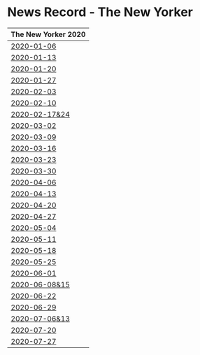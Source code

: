 # News Record - The New Yorker



| The New Yorker 2020 |
| ---------- |
|[2020-01-06](2020-01-06)|
| [2020-01-13](2020-01-13) |
| [2020-01-20](2020-01-20) |
| [2020-01-27](2020-01-27) |
| [2020-02-03](2020-02-03) |
| [2020-02-10](2020-02-10) |
| [2020-02-17&24](2020-02-17&24) |
| [2020-03-02](2020-03-02) |
| [2020-03-09](2020-03-09) |
| [2020-03-16](2020-03-16) |
| [2020-03-23](2020-03-23) |
| [2020-03-30](2020-03-30) |
| [2020-04-06](2020-04-06) |
| [2020-04-13](2020-04-13) |
| [2020-04-20](2020-04-20) |
| [2020-04-27](2020-04-27) |
| [2020-05-04](2020-05-04) |
| [2020-05-11](2020-05-11) |
| [2020-05-18](2020-05-18) |
| [2020-05-25](2020-05-25) |
| [2020-06-01](2020-06-01) |
|[2020-06-08&15](2020-06-08&15)|
| [2020-06-22](2020-06-22) |
| [2020-06-29](2020-06-29)|
|[2020-07-06&13](2020-07-06&13)|
| [2020-07-20](2020-07-20)|
| [2020-07-27](2020-07-27)|